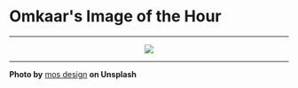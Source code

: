 # Omkaar's Image of the Hour

---

<div align="center">

<a href="https://unsplash.com/photos/neon-lights-illuminate-a-bustling-city-street-at-night-gPpNp54RUtA">
  <img src="https://images.unsplash.com/photo-1750365866655-e712abd3ad46?crop=entropy&cs=tinysrgb&fit=max&fm=jpg&ixid=M3w3NjA2Nzh8MHwxfHJhbmRvbXx8fHx8fHx8fDE3NTE4NzE2MDB8&ixlib=rb-4.1.0&q=80&w=1080" style="max-width:100%; height:auto;">
</a>



</div>

---

**Photo by** [mos design](https://unsplash.com/@mosdesign) **on Unsplash**
